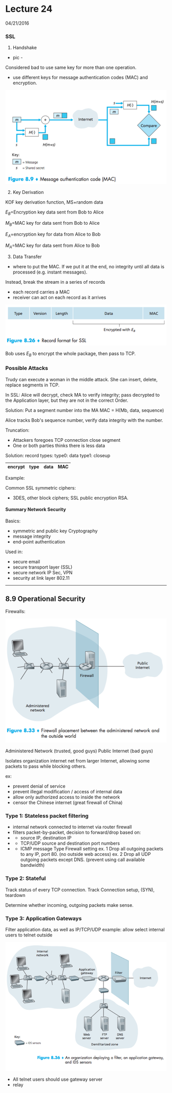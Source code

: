 # Lecture 24 #

04/21/2016

### SSL ###

1. Handshake

- pic -

Considered bad to use same key for more than one operation.

- use different keys for message authentication codes (MAC) and encryption.

![f-8-9](f-8-9.png)

2. Key Derivation

KOF key derivation function, MS+random data

$E_B=$Encryption key data sent from Bob to Alice

$M_B=$MAC key for data sent from Bob to Alice

$E_A=$encryption key for data from Alice to Bob

$M_A=$MAC key for data sent from Alice to Bob

3. Data Transfer

- where to put the MAC.
If we put it at the end, no integrity until all data is processed (e.g. instant messages).

Instead, break the stream in a series of records

- each record carries a MAC
- receiver can act on each record as it arrives

![f-8-26](f-8-26.png)

Bob uses $E_B$ to encrypt the whole package, then pass to TCP.

### Possible Attacks ###

Trudy can execute a woman in the middle attack.
She can insert, delete, replace segments in TCP.

In SSL:
Alice will decrypt, check MA to verify integrity; pass decrypted to the Application layer, but they are not in the correct Order.

Solution: Put a segment number into the MA
MAC = H(Mb, data, sequence)

Alice tracks Bob's sequence number, verify data integrity with the number.

Truncation:

- Attackers foregoes TCP connection close segment
- One or both parties thinks there is less data

Solution: record types:
type0: data
type1: closeup

| encrypt | type | data | MAC |
|:------- |:---- |:---- |:--- |

Example:

Common SSL symmetric ciphers:
- 3DES, other block ciphers; SSL public encryption RSA.

#### Summary Network Security ####

Basics:

- symmetric and public key Cryptography
- message integrity
- end-point authentication

Used in:

- secure email
- secure transport layer (SSL)
- secure network IP Sec, VPN
- security at link layer 802.11

---

## 8.9 Operational Security ##

Firewalls:

![f-8-33](f-8-33.png)

Administered Network (trusted, good guys)
Public Internet (bad guys)

Isolates organization internet net from larger Internet, allowing some packets to pass while blocking others.

ex:

- prevent denial of service
- prevent illegal modification / access of internal data
- allow only authorized access to inside the network
- censor the Chinese internet (great firewall of China)

### Type 1: Stateless packet filtering ###

- internal network connected to internet via router firewall
- filters packet-by-packet, decision to forward/drop based on:
- - source IP, destination IP
- - TCP/UDP source and destination port numbers
- - ICMP message Type
Firewall setting
ex. 1 Drop all outgoing packets to any IP, port 80. (no outside web access)
ex. 2 Drop all UDP outgoing packets except DNS. (prevent using call available bandwidth)

### Type 2: Stateful ###

Track status of every TCP connection.
Track Connection setup, (SYN), teardown

Determine whether incoming, outgoing packets make sense.

### Type 3: Application Gateways ###

Filter application data, as well as IP/TCP/UDP
example: allow select internal users to telnet outside

![f-8-36](f-8-36.png)

- All telnet users should use gateway server
- relay
